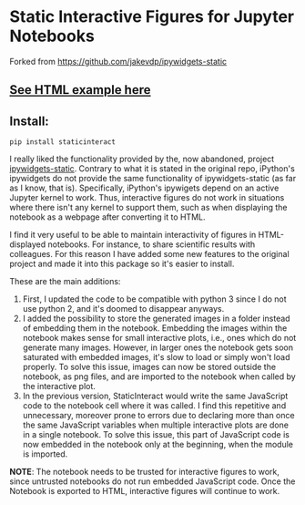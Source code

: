 # Static Interactive Figures for Jupyter Notebooks
Forked from https://github.com/jakevdp/ipywidgets-static

## [See HTML example here](https://semidanrobaina.com/staticInteract/)

## Install:

```
pip install staticinteract
```

I really liked the functionality provided by the, now abandoned, project [ipywidgets-static](https://github.com/jakevdp/ipywidgets-static). Contrary to what it is stated in the original repo, iPython's ipywidgets do not provide the same functionality of ipywidgets-static (as far as I know, that is). Specifically, iPython's ipywigets depend on an active Jupyter kernel to work. Thus, interactive figures do not work in situations where there isn't any kernel to support them, such as when displaying the notebook as a webpage after converting it to HTML.

I find it very useful to be able to maintain interactivity of figures in HTML-displayed notebooks. For instance, to share scientific results with colleagues. For this reason I have added some new features to the original project and made it into this package so it's easier to install.

These are  the main additions:

1. First, I updated the code to be compatible with python 3 since I do not use python 2, and it's doomed to disappear anyways.
2. I added the possibility to store the generated images in a folder instead of embedding them in the notebook. Embedding the images within the notebook makes sense for small interactive plots, i.e., ones which do not generate many images. However, in larger ones the notebook gets soon saturated with embedded images, it's slow to load or simply won't load properly. To solve this issue, images can now be stored outside the notebook, as png files, and are imported to the notebook when called by the interactive plot.
3. In the previous version, StaticInteract would write the same JavaScript code to the notebook cell where it was called. I find this repetitive and unnecessary, moreover prone to errors due to declaring more than once the same JavaScript variables when multiple interactive plots are done in a single notebook. To solve this issue, this part of JavaScript code is now embedded in the notebook only at the beginning, when the module is imported.

__NOTE__: The notebook needs to be trusted for interactive figures to work, since untrusted notebooks do not run embedded JavaScript code. Once the Notebook is exported to HTML, interactive figures will continue to work.
